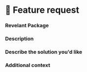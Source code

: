 # :rocket: Feature request

<!--

Have you read Logisticae's Code of Conduct? By filing an Issue, you are expected to comply with it, including treating everyone with respect: https://github.com/Kero76/logisticae/blob/master/CODE_OF_CONDUCT.md

-->

### Revelant Package

<!-- The target of the feature. -->

### Description

<!-- One paragraph explanation of the feature. -->

### Describe the solution you'd like

<!-- Why are we doing this? What use cases does it support? What is the expected outcome? -->

### Additional context

<!-- Add any other context or screenshots about the feature request here. -->

